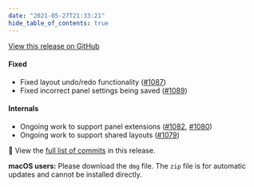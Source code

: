 ```yaml
---
date: "2021-05-27T21:33:21"
hide_table_of_contents: true
---
```

[View this release on GitHub](https://github.com/foxglove/studio/releases/tag/v0.10.2)

#### Fixed

- Fixed layout undo/redo functionality ([#1087](https://github.com/foxglove/studio/pull/1087))
- Fixed incorrect panel settings being saved ([#1089](https://github.com/foxglove/studio/pull/1089))

#### Internals

- Ongoing work to support panel extensions ([#1082](https://github.com/foxglove/studio/pull/1082), [#1080](https://github.com/foxglove/studio/pull/1080))
- Ongoing work to support shared layouts ([#1079](https://github.com/foxglove/studio/pull/1079))

👀 View the [full list of commits](https://github.com/foxglove/studio/compare/v0.10.1...v0.10.2) in this release.

**macOS users:** Please download the `dmg` file. The `zip` file is for automatic updates and cannot be installed directly.